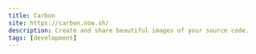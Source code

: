 ```yaml
---
title: Carbon
site: https://carbon.now.sh/
description: Create and share beautiful images of your source code.
tags: [development]
---
```

